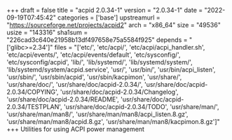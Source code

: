 +++
draft = false
title = "acpid 2.0.34-1"
version = "2.0.34-1"
date = "2022-09-19T07:45:42"
categories = ['base']
upstreamurl = "https://sourceforge.net/projects/acpid2"
arch = "x86_64"
size = "49536"
usize = "143316"
sha1sum = "226cad3c640e21958b13df497658e75a5584f925"
depends = "['glibc>=2.34']"
files = "['etc/', 'etc/acpi/', 'etc/acpi/acpi_handler.sh', 'etc/acpi/events/', 'etc/acpi/events/default', 'etc/sysconfig/', 'etc/sysconfig/acpid', 'lib/', 'lib/systemd/', 'lib/systemd/system/', 'lib/systemd/system/acpid.service', 'usr/', 'usr/bin/', 'usr/bin/acpi_listen', 'usr/sbin/', 'usr/sbin/acpid', 'usr/sbin/kacpimon', 'usr/share/', 'usr/share/doc/', 'usr/share/doc/acpid-2.0.34/', 'usr/share/doc/acpid-2.0.34/COPYING', 'usr/share/doc/acpid-2.0.34/Changelog', 'usr/share/doc/acpid-2.0.34/README', 'usr/share/doc/acpid-2.0.34/TESTPLAN', 'usr/share/doc/acpid-2.0.34/TODO', 'usr/share/man/', 'usr/share/man/man8/', 'usr/share/man/man8/acpi_listen.8.gz', 'usr/share/man/man8/acpid.8.gz', 'usr/share/man/man8/kacpimon.8.gz']"
+++
Utilities for using ACPI power management